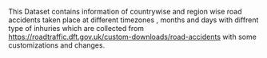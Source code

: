 This Dataset contains information of countrywise and region wise road accidents taken place at different timezones , months and days with diffrent type of inhuries which are collected
from https://roadtraffic.dft.gov.uk/custom-downloads/road-accidents with some customizations and changes.
